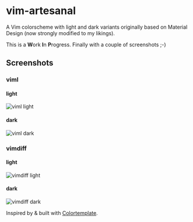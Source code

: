 # vim-artesanal
A Vim colorscheme with light and dark variants originally based on Material Design (now strongly modified to my likings).

This is a **W**ork **I**n **P**rogress. Finally with a couple of screenshots ;-)

## Screenshots ##
### viml ###
#### light ####
![viml light](http://wimstefan.github.io/screenshots/artesanal-viml-light.png "viml light")
#### dark ####
![viml dark](http://wimstefan.github.io/screenshots/artesanal-viml-dark.png "viml dark")

### vimdiff ###
#### light ####
![vimdiff light](http://wimstefan.github.io/screenshots/artesanal-vimdiff-light.png "vimdiff light")
#### dark ####
![vimdiff dark](http://wimstefan.github.io/screenshots/artesanal-vimdiff-dark.png "vimdiff dark")

Inspired by & built with [Colortemplate](https://github.com/lifepillar/vim-colortemplate).
